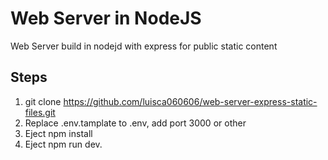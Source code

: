 # Web Server in NodeJS
Web Server build in nodejd with express for public static content
## Steps
1. git clone https://github.com/luisca060606/web-server-express-static-files.git
2. Replace .env.tamplate to .env, add port 3000 or other
3. Eject npm install
4. Eject npm run dev.
